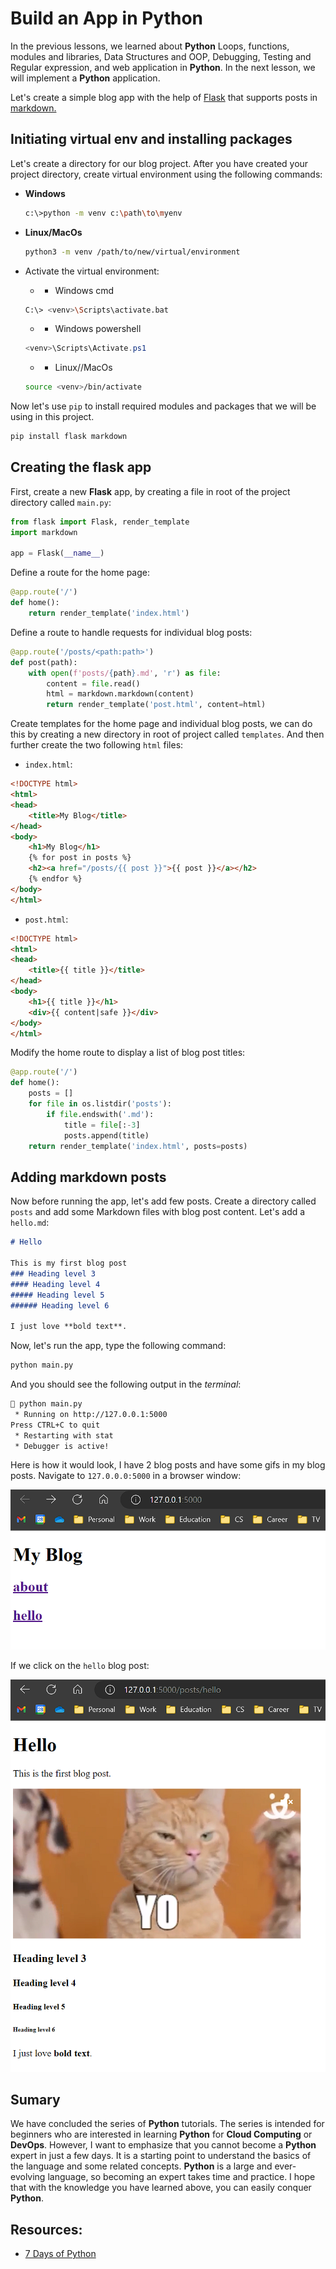 # Build an App in Python

In the previous lessons, we learned about **Python** Loops, functions, modules and libraries, Data Structures and OOP, Debugging, Testing and Regular expression, and web application in **Python**. In the next lesson, we will implement a **Python** application.

Let's create a simple blog app with the help of [Flask](https://flask.palletsprojects.com/en/2.3.x/) that supports posts in [markdown.](https://www.markdownguide.org/basic-syntax/)

## Initiating virtual env and installing packages

Let's create a directory for our blog project. After you have created your project directory, create virtual environment using the following commands:
- **Windows**
  ``` bash
  c:\>python -m venv c:\path\to\myenv
  ```
- **Linux/MacOs**
  ``` bash
  python3 -m venv /path/to/new/virtual/environment
  ```

- Activate the virtual environment:
  - - Windows cmd
  ``` bash
  C:\> <venv>\Scripts\activate.bat
  ```

  - - Windows powershell
  ``` powershell
  <venv>\Scripts\Activate.ps1
  ```

  - - Linux//MacOs
  ``` bash
  source <venv>/bin/activate
  ```

Now let's use `pip` to install required modules and packages that we will be using in this project.
``` bash
pip install flask markdown
```

## Creating the flask app

First, create a new **Flask** app, by creating a file in root of the project directory called `main.py`:

``` python
from flask import Flask, render_template
import markdown

app = Flask(__name__)
```

Define a route for the home page:
``` python
@app.route('/')
def home():
    return render_template('index.html')
```

Define a route to handle requests for individual blog posts:

``` python
@app.route('/posts/<path:path>')
def post(path):
    with open(f'posts/{path}.md', 'r') as file:
        content = file.read()
        html = markdown.markdown(content)
        return render_template('post.html', content=html)
```

Create templates for the home page and individual blog posts, we can do this by creating a new directory in root of project called `templates`. And then further create the two following `html` files:

- `index.html`:

``` html
<!DOCTYPE html>
<html>
<head>
    <title>My Blog</title>
</head>
<body>
    <h1>My Blog</h1>
    {% for post in posts %}
    <h2><a href="/posts/{{ post }}">{{ post }}</a></h2>
    {% endfor %}
</body>
</html>
```

- `post.html`:

``` html
<!DOCTYPE html>
<html>
<head>
    <title>{{ title }}</title>
</head>
<body>
    <h1>{{ title }}</h1>
    <div>{{ content|safe }}</div>
</body>
</html>
```

Modify the home route to display a list of blog post titles:

``` python
@app.route('/')
def home():
    posts = []
    for file in os.listdir('posts'):
        if file.endswith('.md'):
            title = file[:-3]
            posts.append(title)
    return render_template('index.html', posts=posts)
```

## Adding markdown posts

Now before running the app, let's add few posts.
Create a directory called `posts` and add some Markdown files with blog post content.
Let's add a `hello.md`:

``` markdown
# Hello

This is my first blog post
### Heading level 3
#### Heading level 4
##### Heading level 5
###### Heading level 6

I just love **bold text**.

```

Now, let's run the app, type the following command:

``` bash
python main.py
```

And you should see the following output in the *terminal*:

``` bash
 python main.py                                                                                                                * Serving Flask app 'main'                                                                                                     * Debug mode: on                                                                                                              WARNING: This is a development server. Do not use it in a production deployment. Use a production WSGI server instead.         
 * Running on http://127.0.0.1:5000
Press CTRL+C to quit
 * Restarting with stat
 * Debugger is active!
```

Here is how it would look, I have 2 blog posts and have some gifs in my blog posts. Navigate to `127.0.0.0:5000` in a browser window:

![Home Page of our blog](/Image/App-in-Python01.png)

If we click on the `hello` blog post:

![Hello blog post](/Image/App-in-Python02.png)

## Sumary

We have concluded the series of **Python** tutorials. The series is intended for beginners who are interested in learning **Python** for **Cloud Computing** or **DevOps**. However, I want to emphasize that you cannot become a **Python** expert in just a few days. It is a starting point to understand the basics of the language and some related concepts. **Python** is a large and ever-evolving language, so becoming an expert takes time and practice. I hope that with the knowledge you have learned above, you can easily conquer **Python**.

## Resources:

- [7 Days of Python](https://7daysofpython.com/)